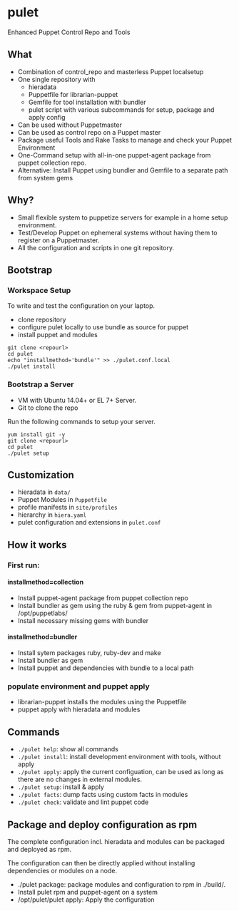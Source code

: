 pulet
=====

Enhanced Puppet Control Repo and Tools

What
----
 * Combination of control_repo and masterless Puppet localsetup
 * One single repository with
   * hieradata
   * Puppetfile for librarian-puppet
   * Gemfile for tool installation with bundler
   * pulet script with various subcommands for setup, package and apply config
 * Can be used without Puppetmaster
 * Can be used as control repo on a Puppet master
 * Package useful Tools and Rake Tasks to manage and check your Puppet Environment
 * One-Command setup with all-in-one puppet-agent package from puppet collection repo.
 * Alternative: Install Puppet using bundler and Gemfile to a separate path from system gems


Why?
----
 * Small flexible system to puppetize servers for example in a home setup environment.
 * Test/Develop Puppet on ephemeral systems without having them to register on a Puppetmaster.
 * All the configuration and scripts in one git repository.


Bootstrap
---------

### Workspace Setup

To write and test the configuration on your laptop.

 * clone repository
 * configure pulet locally to use bundle as source for puppet
 * install puppet and modules

```
git clone <repourl>
cd pulet
echo "installmethod='bundle'" >> ./pulet.conf.local
./pulet install
```

### Bootstrap a Server

 * VM with Ubuntu 14.04+ or EL 7+ Server.
 * Git to clone the repo

Run the following commands to setup your server.

    yum install git -y
    git clone <repourl>
    cd pulet
    ./pulet setup


Customization
-------------

 * hieradata in `data/`
 * Puppet Modules in `Puppetfile`
 * profile manifests in `site/profiles`
 * hierarchy in `hiera.yaml`
 * pulet configuration and extensions in `pulet.conf`

How it works
------------

### First run:

#### installmethod=collection

 - Install puppet-agent package from puppet collection repo
 - Install bundler as gem using the ruby & gem from puppet-agent in /opt/puppetlabs/
 - Install necessary missing gems with bundler

#### installmethod=bundler
 - Install sytem packages ruby, ruby-dev and make
 - Install bundler as gem
 - Install puppet and dependencies with bundle to a local path

### populate environment and puppet apply
 - librarian-puppet installs the modules using the Puppetfile
 - puppet apply with hieradata and modules

Commands
-------
* `./pulet help`: show all commands
* `./pulet install`: install development environment with tools, without apply
* `./pulet apply`: apply the current configuation, can be used as long as there are no changes in external modules.
* `./pulet setup`: install & apply
* `./pulet facts`: dump facts using custom facts in modules
* `./pulet check`: validate and lint puppet code


Package and deploy configuration as rpm
---------------------------------------

The complete configuration incl. hieradata and modules can be packaged and deployed as rpm.

The configuration can then be directly applied without installing dependencies or modules on a node.

* ./pulet package: package modules and configuration to rpm in ./build/.
* Install pulet rpm and puppet-agent on a system
* /opt/pulet/pulet apply: Apply the configuration
